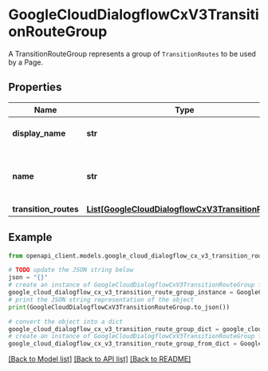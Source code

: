 # GoogleCloudDialogflowCxV3TransitionRouteGroup

A TransitionRouteGroup represents a group of `TransitionRoutes` to be used by a Page.

## Properties

Name | Type | Description | Notes
------------ | ------------- | ------------- | -------------
**display_name** | **str** | Required. The human-readable name of the transition route group, unique within the flow. The display name can be no longer than 30 characters. | [optional] 
**name** | **str** | The unique identifier of the transition route group. TransitionRouteGroups.CreateTransitionRouteGroup populates the name automatically. Format: &#x60;projects//locations//agents//flows//transitionRouteGroups/&#x60; . | [optional] 
**transition_routes** | [**List[GoogleCloudDialogflowCxV3TransitionRoute]**](GoogleCloudDialogflowCxV3TransitionRoute.md) | Transition routes associated with the TransitionRouteGroup. | [optional] 

## Example

```python
from openapi_client.models.google_cloud_dialogflow_cx_v3_transition_route_group import GoogleCloudDialogflowCxV3TransitionRouteGroup

# TODO update the JSON string below
json = "{}"
# create an instance of GoogleCloudDialogflowCxV3TransitionRouteGroup from a JSON string
google_cloud_dialogflow_cx_v3_transition_route_group_instance = GoogleCloudDialogflowCxV3TransitionRouteGroup.from_json(json)
# print the JSON string representation of the object
print(GoogleCloudDialogflowCxV3TransitionRouteGroup.to_json())

# convert the object into a dict
google_cloud_dialogflow_cx_v3_transition_route_group_dict = google_cloud_dialogflow_cx_v3_transition_route_group_instance.to_dict()
# create an instance of GoogleCloudDialogflowCxV3TransitionRouteGroup from a dict
google_cloud_dialogflow_cx_v3_transition_route_group_from_dict = GoogleCloudDialogflowCxV3TransitionRouteGroup.from_dict(google_cloud_dialogflow_cx_v3_transition_route_group_dict)
```
[[Back to Model list]](../README.md#documentation-for-models) [[Back to API list]](../README.md#documentation-for-api-endpoints) [[Back to README]](../README.md)


